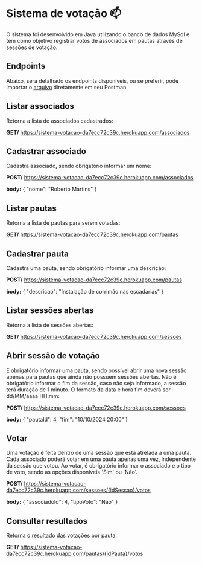 # Sistema de votação 📫

O sistema foi desenvolvido em Java utilizando o banco de dados MySql e tem como objetivo registrar votos de associados em pautas através de sessões de votação. 

## Endpoints
Abaixo, será detalhado os endpoints disponíveis, ou se preferir, pode importar o [arquivo](https://drive.google.com/drive/folders/1KAGq9Iiyoh21pwqvnqbbDJJh73P3XoMh?usp=sharing) diretamente em seu Postman.

## Listar associados
Retorna a lista de associados cadastrados: 

**GET/** https://sistema-votacao-da7ecc72c39c.herokuapp.com/associados

## Cadastrar associado
Cadastra associado, sendo obrigatório informar um nome:

**POST/** https://sistema-votacao-da7ecc72c39c.herokuapp.com/associados

**body:** 
{
    "nome": "Roberto Martins"
}

## Listar pautas
Retorna a lista de pautas para serem votadas: 

**GET/** https://sistema-votacao-da7ecc72c39c.herokuapp.com/pautas

## Cadastrar pauta
Cadastra uma pauta, sendo obrigatório informar uma descrição:

**POST/** https://sistema-votacao-da7ecc72c39c.herokuapp.com/pautas

**body:** 
{
    "descricao": "Instalação de corrimão nas escadarias"
}

## Listar sessões abertas
Retorna a lista de sessões abertas: 

**GET/** https://sistema-votacao-da7ecc72c39c.herokuapp.com/sessoes

## Abrir sessão de votação
É obrigatório informar uma pauta, sendo possível abrir uma nova sessão apenas para pautas que ainda não possuem sessões abertas. 
Não é obrigatório informar o fim da sessão, caso não seja informado, a sessão terá duração de 1 minuto. O formato da data e hora fim deverá ser dd/MM/aaaa HH:mm:

**POST/** https://sistema-votacao-da7ecc72c39c.herokuapp.com/sessoes

**body:** 
{
    "pautaId": 4,
    "fim": "10/10/2024 20:00"
}

## Votar
Uma votação é feita dentro de uma sessão que está atrelada a uma pauta. 
Cada associado poderá votar em uma pauta apenas uma vez, independente da sessão que votou.
Ao votar, é obrigatório informar o associado e o tipo de voto, sendo as opções disponíveis 'Sim' ou 'Não'.

**POST/** https://sistema-votacao-da7ecc72c39c.herokuapp.com/sessoes/{idSessao}/votos

**body:** 
{
    "associadoId": 4,
    "tipoVoto": "Não"
}

## Consultar resultados
Retorna o resultado das votações por pauta:

**GET/** https://sistema-votacao-da7ecc72c39c.herokuapp.com/pautas/{idPauta}/votos

